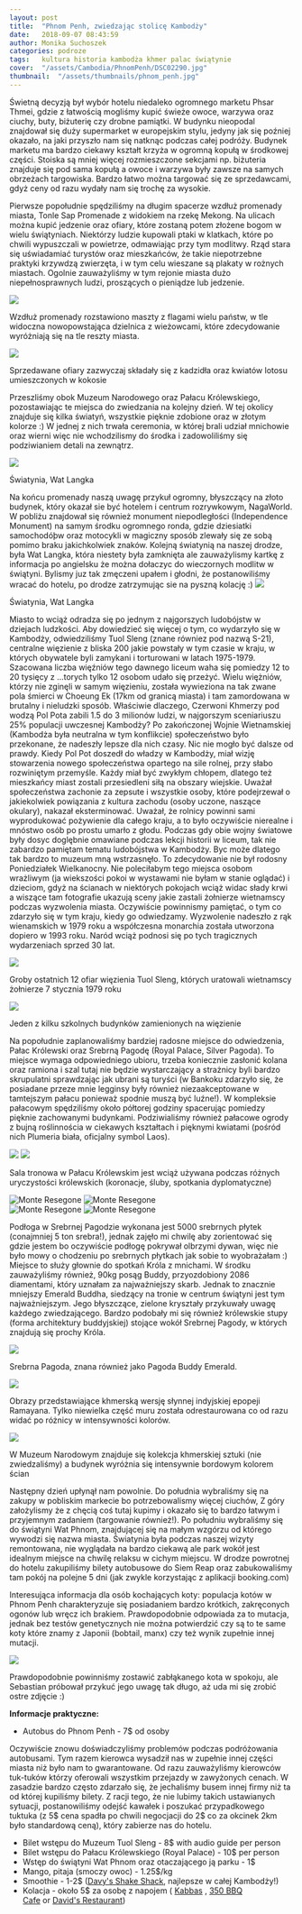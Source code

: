 ```yaml
---
layout: post
title:  "Phnom Penh, zwiedzając stolicę Kambodży"
date:   2018-09-07 08:43:59
author: Monika Suchoszek
categories: podroze
tags:	kultura historia kambodża khmer palac świątynie 
cover:  "/assets/Cambodia/PhnomPenh/DSC02290.jpg"
thumbnail:  "/assets/thumbnails/phnom_penh.jpg"
---
```


Świetną decyzją był wybór hotelu niedaleko ogromnego marketu Phsar Thmei, gdzie z łatwością mogliśmy kupić świeże owoce, warzywa oraz ciuchy, buty, biżuterię czy drobne pamiątki.
W budynku nieopodal znajdował się duży supermarket w europejskim stylu, jedyny jak się poźniej okazało, na jaki przyszło nam się natknąc podczas całej podróży. Budynek marketu 
ma bardzo ciekawy kształt krzyża w ogromną kopułą w środkowej części. Stoiska są mniej więcej rozmieszczone sekcjami np. biżuteria znajduje się pod sama kopułą a owoce i 
warzywa były zawsze na samych obrzeżach targowiska. Bardzo łatwo można targować się ze sprzedawcami, gdyż ceny od razu wydały nam się trochę za wysokie.

Pierwsze popołudnie spędziliśmy na długim spacerze wzdłuż promenady miasta, Tonle Sap Promenade z widokiem na rzekę Mekong. Na ulicach można kupić jedzenie oraz ofiary, które
zostaną potem złożene bogom w wielu świątyniach. Niektórzy ludzie kupowali ptaki w klatkach, które po chwili wypuszczali w powietrze, odmawiając przy tym modlitwy. Rząd stara
się uświadamiać turystów oraz mieszkańców, że takie niepotrzebne praktyki krzywdzą zwierzęta, i w tym celu wieszane są plakaty w rożnych miastach. Ogolnie zauważyliśmy w tym rejonie
 miasta dużo niepełnosprawnych ludzi, proszących o pieniądze lub jedzenie. 

<img src="/assets/Cambodia/PhnomPenh/DSC02220.1.jpg">
<p class="caption">Wzdłuż promenady rozstawiono maszty z flagami wielu państw, w tle widoczna nowopowstająca dzielnica z wieżowcami, które zdecydowanie wyróżniają się na tle reszty miasta.</p>
<img src="/assets/Cambodia/PhnomPenh/DSC02223.jpg">
<p class="caption">Sprzedawane ofiary zazwyczaj składały się z kadzidła oraz kwiatów lotosu umieszczonych w kokosie</p>

Przeszliśmy obok Muzeum Narodowego oraz Pałacu Królewskiego, pozostawiając te miejsca do zwiedzania na kolejny dzień. W tej okolicy znajduje się kilka światyń, wszystkie pięknie zdobione
oraz w złotym kolorze :) W jednej z nich trwała ceremonia, w której brali udział mnichowie oraz wierni więc nie wchodzilismy do środka i zadowoliliśmy się podziwianiem detali na
zewnątrz.

<img src="/assets/Cambodia/PhnomPenh/DSC02208.JPG">
<p class="caption">Światynia, Wat Langka</p>
Na końcu promenady naszą uwagę przykuł ogromny, błyszczący na złoto budynek, który okazał sie być hotelem i centrum rozrywkowym, NagaWorld. W pobliżu znajdował się również monument
niepodległości (Independence Monument) na samym środku ogromnego ronda, gdzie dziesiatki samochodóþw oraz motocykli w magiczny sposób zlewały się ze sobą pomimo braku jakichkolwiek znaków.
Kolejną światynią na naszej drodze, była Wat Langka, która niestety była zamknięta ale zauważylismy kartkę z informacja po angielsku że można dołaczyc do wieczornych modlitw
w świątyni. Bylismy juz tak zmęczeni upałem i głodni, że postanowiliśmy wracać do hotelu, po drodze zatrzymując sie na pyszną kolację :) 

<img src="/assets/Cambodia/PhnomPenh/DSC02236.jpg">
<p class="caption">Światynia, Wat Langka</p>

Miasto to wciąż odradza się po jednym z najgorszych ludobójstw w dziejach ludzkości. Aby dowiedzieć się więcej o tym, co wydarzyło się w Kambodży, odwiedziliśmy
Tuol Sleng (znane równiez pod nazwą S-21), centralne więzienie z bliska 200 jakie powstały w tym czasie w kraju, w których obywatele byli zamykani i torturowani w latach 1975-1979.
Szacowana liczba więźniów tego dawnego liceum waha się pomiedzy 12 to 20 tysięcy z …torych tylko 12 osobom udało się przeżyć. Wielu więżniów, którzy nie zginęli w samym więzieniu,
została wywieziona na tak zwane pola śmierci w Choeung Ek (17km od granicą miasta) i tam zamordowana w brutalny i nieludzki sposób. Właściwie dlaczego, Czerwoni Khmerzy pod
 wodzą Pol Pota zabili 1.5 do 3 milionów ludzi, w najgorszym sceniariuszu 25% populacji uwczesnej Kambodży? Po zakończonej Wojnie Wietnamskiej (Kambodża była neutralna w tym konflikcie)
 społeczeństwo było przekonane, że nadeszły lepsze dla nich czasy. Nic nie mogło być dalsze od prawdy. Kiedy Pol Pot doszedł do władzy w Kambodży, miał wizję stowarzenia
  nowego społeczeństwa opartego na sile rolnej, przy słabo rozwiniętym przemyśle. Każdy miał być zwykłym chłopem, dlatego też mieszkańcy miast zostali przesiedleni siłą na obszary
  wiejskie. Uważał społeczeństwa zachonie za zepsute i wszystkie osoby, które podejrzewał o jakiekolwiek powiązania z kultura zachodu (osoby uczone, naszące okulary), nakazał
   eksterminować. Uważał, że rolnicy powinni sami wyprodukować pożywienie dla całego kraju, a to było oczywiście nierealne i mnóstwo osób po prostu umarło z głodu. Podczas gdy
   obie wojny światowe były dosyc doglębnie omawiane podczas lekcji historii w liceum, tak nie zabardzo pamiętam tematu ludobójstwa w Kambodży. Byc może dlatego tak bardzo
   to muzeum mną wstrzasnęło. To zdecydowanie nie był rodosny Poniedziałek Wielkanocny. Nie poleciłabym tego miejsca osobom wrażliwym (ja wiekszości pokoi  w wystawami
    nie byłam w stanie oglądać) i dzieciom, gdyż na ścianach w niektórych pokojach wciąż widac słady krwi a wiszące tam fotografie ukazują sceny jakie zastali żołnierze wietnamscy
    podczas wyzwolenia miasta. Oczywiście powinnismy pamiętać, o tym co zdarzyło się w tym kraju, kiedy go odwiedzamy. Wyzwolenie nadeszło z rąk wienamskich w 1979 roku a współczesna
    monarchia została utworzona dopiero w 1993 roku. Naród wciąż podnosi się po tych tragicznych wydarzeniach sprzed 30 lat.

<img src="/assets/Cambodia/PhnomPenh/DSC02243.jpg">
<p class="caption">Groby ostatnich 12 ofiar więzienia Tuol Sleng, których uratowali wietnamscy żołnierze 7 stycznia 1979 roku</p>
<img src="/assets/Cambodia/PhnomPenh/DSC02247.jpg">
<p class="caption">Jeden z kilku szkolnych budynków zamienionych na więzienie</p>

Na popołudnie zaplanowaliśmy bardziej radosne miejsce do odwiedzenia, Pałac Królewski oraz Srebrną Pagodę (Royal Palace, Silver Pagoda). To miejsce wymaga odpowiedniego ubioru,
 trzeba koniecznie zasłonić kolana oraz ramiona i szal tutaj nie będzie wystarczający a strażnicy byli bardzo skrupulatni sprawdzając jak ubrani są turyści (w Bankoku zdarzyło się,
  że posiadane przeze mnie legginsy były również niezaakceptowane w tamtejszym pałacu ponieważ spodnie muszą być luźne!). W kompleksie pałacowym spędziliśmy około półtorej godziny
  spacerując pomiedzy pięknie zachowanymi budynkami. Podziwialiśmy również pałacowe ogrody z bujną roślinnościa w ciekawych kształtach i pięknymi kwiatami (pośród nich Plumeria 
  biała, oficjalny symbol Laos).
  
<img src="/assets/Cambodia/PhnomPenh/DSC02296.JPG">
<img src="/assets/Cambodia/PhnomPenh/DSC02290.jpg">
<p class="caption">Sala tronowa w Pałacu Królewskim jest wciąż używana podczas różnych uryczystości królewskich (koronacje, śluby, spotkania dyplomatyczne)</p>
<div class="row">
  <img src="/assets/Cambodia/PhnomPenh/DSC02284-e1536745786214.jpg" class="column-50" alt="Monte Resegone" />
  <img src="/assets/Cambodia/PhnomPenh/DSC02302-e1536745795589.jpg" class="column-50" alt="Monte Resegone" />
</div>

<div class="row">
  <img src="/assets/Cambodia/PhnomPenh/DSC02324-e1536745911256.jpg" class="column-50" alt="Monte Resegone" />
  <img src="/assets/Cambodia/PhnomPenh/IMG_20180401_164429271.jpg" class="column-50" alt="Monte Resegone" />
</div>

Podłoga w Srebrnej Pagodzie wykonana jest 5000 srebrnych płytek (conajmniej 5 ton srebra!), jednak zajęło mi chwilę aby zorientować się gdzie jestem bo oczywiście podłogę
 pokrywał olbrzymi dywan, więc nie było mowy o chodzeniu po srebrnych płytkach jak sobie to wyobrażałam :) Miejsce to służy głownie do spotkań Króla z mnichami.
  W środku zauważyliśmy również, 90kg 
posąg Buddy, przyozdobiony 2086 diamentami, który uznałam za najważniejszy skarb. Jednak to znacznie mniejszy Emerald Buddha, siedzący na tronie w centrum świątyni jest tym najważniejszym.
Jego błyszczące, zielone kryształy przykuwały uwagę każdego zwiedzającego. Bardzo podobały mi się również królewskie stupy (forma architektury buddyjskiej) stojące wokół Srebrnej Pagody, w których znajdują się prochy Króla.

<img src="/assets/Cambodia/PhnomPenh/DSC02313.jpg">
<p class="caption">Srebrna Pagoda, znana również jako Pagoda Buddy Emerald.</p>
<img src="/assets/Cambodia/PhnomPenh/DSC02307.jpg">
<p class="caption">Obrazy przedstawiające khmerską wersję słynnej indyjskiej epopeji Ramayana. Tylko niewielka część muru została odrestaurowana co od razu widać po różnicy
 w intensywności kolorów.</p>
<img src="/assets/Cambodia/PhnomPenh/DSC02251.jpg">
<p class="caption">W Muzeum Narodowym znajduje się kolekcja khmerskiej sztuki (nie zwiedzaliśmy) a budynek wyróżnia się intensywnie bordowym kolorem ścian</p>

Następny dzień upłynął nam powolnie. Do południa wybraliśmy się na zakupy w pobliskim markecie bo potrzebowalismy więcej ciuchów, Z góry założylismy że z chęcią coś tutaj kupimy
i okazało się to bardzo łatwym i przyjemnym zadaniem (targowanie również!). Po południu wybraliśmy się do świątyni Wat Phnom, znajdującej się na małym wzgórzu od którego
wywodzi się nazwa miasta. Światynia była podczas naszej wizyty remontowana, nie wyglądała na bardzo ciekawą ale park wokół jest idealnym miejsce na chwilę relaksu w cichym miejscu.
W drodze powrotnej do hotelu zakupiliśmy bilety autobusowe do Siem Reap oraz zabukowaliśmy tam pokój na polejne 5 dni (jak zwykle korzystając z aplikacji booking.com)

Interesująca informacja dla osób kochających koty: populacja kotów w Phnom Penh charakteryzuje się posiadaniem bardzo krótkich, zakręconych ogonów lub wręcz ich brakiem.
Prawdopodobnie odpowiada za to mutacja, jednak bez testów genetycznych nie można potwierdzić czy są to te same koty które znamy z Japonii (bobtail, manx) czy też wynik zupełnie
innej mutacji.
 
<img src="/assets/Cambodia/PhnomPenh/DSC02401.jpg">
<p class="caption">Prawdopodobnie powinniśmy zostawić zabłąkanego kota w spokoju, ale Sebastian próbował przykuć jego uwagę tak długo, aż uda mi się zrobić ostre zdjęcie :)</p>

__Informacje praktyczne:__
  * Autobus do Phnom Penh - 7$ od osoby
  
  Oczywiście znowu doświadczyliśmy problemów podczas podróżowania autobusami. Tym razem kierowca wysadził nas w zupełnie innej części miasta niż było nam to gwarantowane.
  Od razu zauważyliśmy kierowców tuk-tuków którzy oferowali wszystkim przejazdy w zawyżonych cenach. W zasadzie bardzo często zdarzało się, że jechaliśmy busem innej firmy
  niż ta od której kupiliśmy bilety. Z racji tego, że nie lubimy takich ustawianych sytuacji, postanowiliśmy odejść kawałek i poszukać przypadkowego tuktuka (z 5$ cena spadła po chwili negocjacji
  do 2$ co za okcinek 2km było standardową ceną), który zabierze nas do hotelu.
  
  * Bilet wstępu do Muzeum Tuol Sleng - 8$ with audio guide per person
  * Bilet wstępu do Pałacu Królewskiego (Royal Palace) - 10$ per person
  * Wstęp do świątyni Wat Phnom oraz otaczającego ją parku - 1$
  * Mango, pitaja (smoczy owoc) - 1.25$/kg
  * Smoothie - 1-2$ (<a href="https://www.tripadvisor.com/Restaurant_Review-g293940-d8568725-Reviews-Davy_s_Shake_Shack-Phnom_Penh.html">Davy's Shake Shack</a>, najlepsze w całej Kambodży!)
  * Kolacja - około 5$ za osobę z napojem ( <a href="https://www.tripadvisor.com/Restaurant_Review-g293940-d2372913-Reviews-Kabbas_Restaurant-Phnom_Penh.html">Kabbas</a> , <a href="https://www.tripadvisor.com/Restaurant_Review-g293940-d10226831-Reviews-350_BBQ_Cafe-Phnom_Penh.html">350 BBQ Cafe</a> or <a href="https://www.tripadvisor.com/Restaurant_Review-g293940-d3454214-Reviews-David_s_Restaurant_Handmade_Noodles-Phnom_Penh.html">David's Restaurant</a>)
